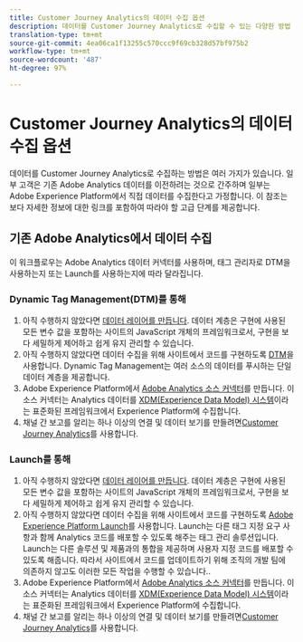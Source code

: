 ```yaml
---
title: Customer Journey Analytics의 데이터 수집 옵션
description: 데이터를 Customer Journey Analytics로 수집할 수 있는 다양한 방법 이해
translation-type: tm+mt
source-git-commit: 4ea06ca1f13255c570ccc9f69cb328d57bf975b2
workflow-type: tm+mt
source-wordcount: '487'
ht-degree: 97%

---
```



# Customer Journey Analytics의 데이터 수집 옵션

데이터를 Customer Journey Analytics로 수집하는 방법은 여러 가지가 있습니다. 일부 고객은 기존 Adobe Analytics 데이터를 이전하려는 것으로 간주하며 일부는 Adobe Experience Platform에서 직접 데이터를 수집한다고 가정합니다. 이 참조는 보다 자세한 정보에 대한 링크를 포함하여 따라야 할 고급 단계를 제공합니다.

## 기존 Adobe Analytics에서 데이터 수집

이 워크플로우는 Adobe Analytics 데이터 커넥터를 사용하며, 태그 관리자로 DTM을 사용하는지 또는 Launch를 사용하는지에 따라 달라집니다.

### Dynamic Tag Management(DTM)를 통해

1. 아직 수행하지 않았다면 [데이터 레이어를 만듭니다](https://docs.adobe.com/content/help/ko-KR/analytics/implementation/prepare/data-layer.html). 데이터 계층은 구현에 사용된 모든 변수 값을 포함하는 사이트의 JavaScript 개체의 프레임워크로서, 구현을 보다 세밀하게 제어하고 쉽게 유지 관리할 수 있습니다.
1. 아직 수행하지 않았다면 데이터 수집을 위해 사이트에서 코드를 구현하도록 [DTM](https://docs.adobe.com/content/help/ko-KR/analytics/implementation/other/dtm/dtm-implementation-overview.html)을 사용합니다. Dynamic Tag Management는 여러 소스의 데이터를 푸시하는 단일 데이터 계층을 제공합니다.
1. Adobe Experience Platform에서 [Adobe Analytics 소스 커넥터](https://docs.adobe.com/content/help/ko-KR/experience-platform/sources/ui-tutorials/create/adobe-applications/analytics.html)를 만듭니다. 이 소스 커넥터는 Analytics 데이터를 [XDM(Experience Data Model) 시스템](https://docs.adobe.com/content/help/ko-KR/experience-platform/xdm/home.html)이라는 표준화된 프레임워크에서 Experience Platform에 수집합니다.
1. 채널 간 보고를 알리는 하나 이상의 연결 및 데이터 보기를 만들려면[Customer Journey Analytics](https://docs.adobe.com/content/help/ko-KR/analytics-platform/using/cja-overview/cja-getting-started.html)를 사용합니다.

### Launch를 통해

1. 아직 수행하지 않았다면 [데이터 레이어를 만듭니다](https://docs.adobe.com/content/help/en/analytics/implementation/prepare/data-layer.html). 데이터 계층은 구현에 사용된 모든 변수 값을 포함하는 사이트의 JavaScript 개체의 프레임워크로서, 구현을 보다 세밀하게 제어하고 쉽게 유지 관리할 수 있습니다.
1. 아직 수행하지 않았다면 데이터 수집을 위해 사이트에서 코드를 구현하도록 [Adobe Experience Platform Launch](https://docs.adobe.com/content/help/ko-KR/analytics/implementation/launch/overview.html)를 사용합니다. Launch는 다른 태그 지정 요구 사항과 함께 Analytics 코드를 배포할 수 있도록 해주는 태그 관리 솔루션입니다. Launch는 다른 솔루션 및 제품과의 통합을 제공하며 사용자 지정 코드를 배포할 수 있도록 해줍니다. 따라서 사이트에서 코드를 업데이트하기 위해 조직의 개발 팀에 의존하지 않고도 이러한 모든 작업을 수행할 수 있습니다..
1. Adobe Experience Platform에서 [Adobe Analytics 소스 커넥터](https://docs.adobe.com/content/help/en/experience-platform/sources/ui-tutorials/create/adobe-applications/analytics.html)를 만듭니다. 이 소스 커넥터는 Analytics 데이터를 [XDM(Experience Data Model) 시스템](https://docs.adobe.com/content/help/en/experience-platform/xdm/home.html)이라는 표준화된 프레임워크에서 Experience Platform에 수집합니다.
1. 채널 간 보고를 알리는 하나 이상의 연결 및 데이터 보기를 만들려면[Customer Journey Analytics](https://docs.adobe.com/content/help/en/analytics-platform/using/cja-overview/cja-getting-started.html)를 사용합니다.
